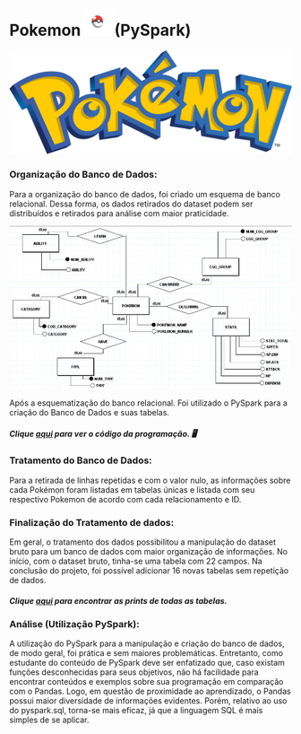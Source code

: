 # Pokemon<img src = "../imagens/pokebola.png" height = 50 width = 60>(PySpark) 

<img src = "../imagens/pokemon.png">

### Organização do Banco de Dados:

 Para a organização do banco de dados, foi criado um esquema de banco relacional. Dessa forma, os dados retirados do dataset podem ser distribuídos e retirados para análise com maior praticidade.

 <img src = "../imagens/banco_teste.png">

 Após a esquematização do banco relacional. Foi utilizado o PySpark para a criação do Banco de Dados e suas tabelas.

 ##### Clique [aqui](../cod_programacao/programacao_pokemon_pyspark.ipynb) para ver o código da programação. 🖥️

 ### Tratamento do Banco de Dados:

 Para a retirada de linhas repetidas e com o valor nulo, as informações sobre cada Pokémon foram listadas em tabelas únicas e listada com seu respectivo Pokemon de acordo com cada relacionamento e ID.

 ### Finalização do Tratamento de dados:

 Em geral, o tratamento dos dados possibilitou a manipulação do dataset bruto para um banco de dados com maior organização de informações.
 No início, com o dataset bruto, tinha-se uma tabela com 22 campos. Na conclusão do projeto, foi possível adicionar 16 novas tabelas sem repetição de dados.

##### Clique [aqui](tabelas_pokemon_pyspark.md) para encontrar as prints de todas as tabelas.

 ### Análise (Utilização PySpark):

A utilização do PySpark para a manipulação e criação do banco de dados, de modo geral, foi prática e sem maiores problemáticas. Entretanto, como estudante do conteúdo de PySpark deve ser enfatizado que, caso existam funções desconhecidas para seus objetivos, não há facilidade para encontrar conteúdos e exemplos sobre sua programação em comparação com o Pandas. Logo, em questão de proximidade ao aprendizado, o Pandas possui maior diversidade de informações evidentes. Porém, relativo ao uso do pyspark.sql, torna-se mais eficaz, já que a linguagem SQL é mais simples de se aplicar.

